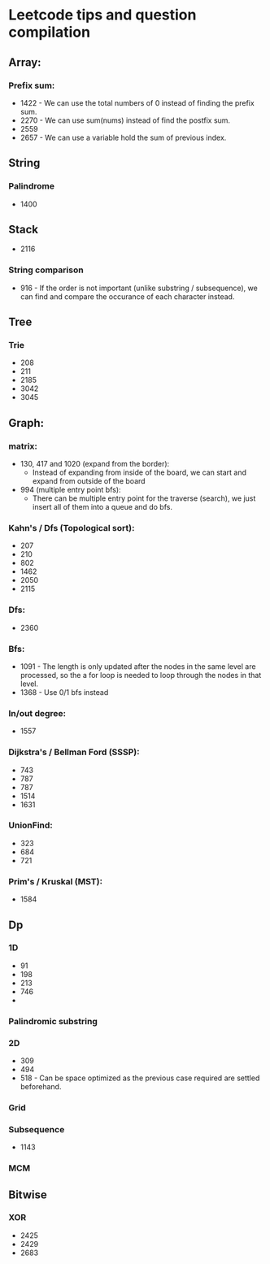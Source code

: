 # Leetcode tips and question compilation

## Array:
### Prefix sum:
- 1422 - We can use the total numbers of 0 instead of finding the prefix sum.
- 2270 - We can use sum(nums) instead of find the postfix sum.
- 2559
- 2657 - We can use a variable hold the sum of previous index. 

## String
### Palindrome
- 1400

## Stack
- 2116

### String comparison
- 916 - If the order is not important (unlike substring / subsequence), we can find and compare the 
occurance of each character instead.

## Tree
### Trie
- 208
- 211
- 2185
- 3042
- 3045

## Graph:
### matrix:
- 130, 417 and 1020 (expand from the border): 
  - Instead of expanding from inside of the board, we can start and expand from outside of the board
- 994 (multiple entry point bfs): 
  - There can be multiple entry point for the traverse (search), we just insert all of them into a queue and do bfs.

### Kahn's / Dfs (Topological sort):
- 207
- 210
- 802
- 1462
- 2050
- 2115

### Dfs:
- 2360

### Bfs:
- 1091 - The length is only updated after the nodes in the same level are processed, so the a for loop is needed to loop through the nodes in that level.
- 1368 - Use 0/1 bfs instead

### In/out degree:
- 1557

### Dijkstra's / Bellman Ford (SSSP):
- 743
- 787
- 787 
- 1514
- 1631

### UnionFind:
- 323
- 684
- 721

### Prim's / Kruskal (MST):
- 1584

## Dp
### 1D
- 91
- 198
- 213
- 746
-

### Palindromic substring

### 2D
- 309
- 494
- 518 - Can be space optimized as the previous case required are settled beforehand.

### Grid

### Subsequence
- 1143

### MCM 

## Bitwise
### XOR   
- 2425
- 2429
- 2683